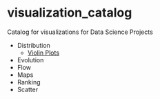 # visualization_catalog
Catalog for visualizations for Data Science Projects

- Distribution
     - [Violin Plots](./Distribution/violin.ipynb)
- Evolution
- Flow
- Maps
- Ranking
- Scatter


